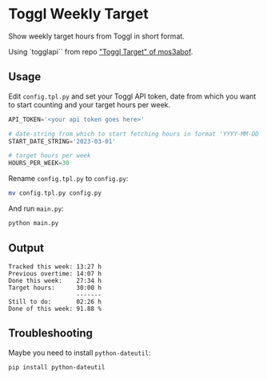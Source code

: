 # Toggl Weekly Target
Show weekly target hours from Toggl in short format.

Using `togglapi`` from repo ["Toggl Target" of mos3abof](https://github.com/mos3abof/toggl_target).

## Usage
Edit `config.tpl.py` and set your Toggl API token, date from which you want to start counting and your target hours per week.
```python
API_TOKEN='<your api token goes here>'

# date-string from which to start fetching hours in format 'YYYY-MM-DD'
START_DATE_STRING='2023-03-01'

# target hours per week
HOURS_PER_WEEK=30
```

Rename `config.tpl.py` to `config.py`:
```bash
mv config.tpl.py config.py
```

And run `main.py`:
```bash
python main.py
```

## Output
```
Tracked this week: 13:27 h
Previous overtime: 14:07 h
Done this week:    27:34 h
Target hours:      30:00 h
                   -------
Still to do:       02:26 h
Done of this week: 91.88 %
```

## Troubleshooting

Maybe you need to install `python-dateutil`:
```bash
pip install python-dateutil
```